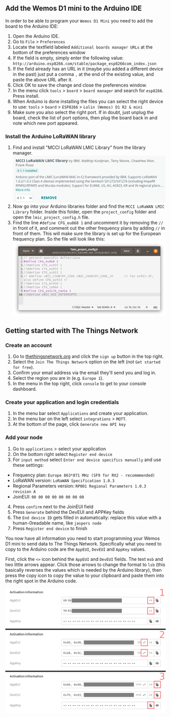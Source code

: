 ## Add the Wemos D1 mini to the Arduino IDE
In order to be able to program your `Wemos D1 Mini` you need to add the board to the Arduino IDE:

1. Open the Arduino IDE.
2. Go to `File` > `Preferences`
3. Locate the textfield labeled `Additional boards manager URLs` at the bottom of the preferences window
4. If the field is empty, simply enter the following value: `http://arduino.esp8266.com/stable/package_esp8266com_index.json`
5. If the field already has an URL in it (maybe you added a different device in the past) just put a comma `,` at the end of the existing value, and paste the above URL after it.
6. Click OK to save the change and close the preferences window.
7. In the menu click `tools` > `board` > `board manager` and search for `esp8266`. Press install.
8. When Arduino is done installing the files you can select the right device to use: `tools` > `board` > `ESP8266` > `Lolin (Wemos) D1 R2 & mini`
9. Make sure you also select the right port. If in doubt, just unplug the board, check the list of port options, then plug the board back in and note which new port appeared.

### Install the Arduino LoRaWAN library
1. Find and install "MCCI LoRaWAN LMIC Library" from the library manager.
![MCCI LoRaWAN LMIC Library](images/library.png)
2. Now go into your Arduino libraries folder and find the `MCCI LoRaWAN LMIC Library` folder. Inside this folder, open the `project_config` folder and open the `lmic_project_config.h` file.
3. Find the line `#define CFG_eu868 1` and uncomment it by removing the `//` in front of it, and comment out the other frequency plans by adding `//` in front of them. This will make sure the library is set up for the European frequency plan. So the file will look like this:
![File contents](images/library_config.png)


## Getting started with The Things Network
### Create an account
1. Go to [thethingsnetwork.org](https://www.thethingsnetwork.org/) and click the `sign up` button in the top right.
2. Select the `Join The Things Network` option on the left (not `Get started for free`).
3. Confirm your email address via the email they'll send you and log in.
4. Select the region you are in (e.g. `Europe 1`).
5. In the menu in the top right, click `console` to get to your console dashboard.

### Create your application and login credentials
1. In the menu bar select `Applications` and create your application.
2. In the menu bar on the left select `integrations` > `MQTT`.
3. At the bottom of the page, click `Generate new API key`

### Add your node
1. Go to `applications` > select your application
2. On the bottom right select `Register end device`
3. For `input method` select `Enter end device specifics manually` and use these settings:

* Frequency plan: `Europe 863*871 MHz (SF9 for RX2 - recommmended)`
* LoRaWAN version: `LoRaWAN Specification 1.0.3`
* Regional Parameters version: `RP001 Regional Parameters 1.0.3 revision A`
* JoinEUI: `00 00 00 00 00 00 00 00`
4. Press `confirm` next to the JoinEUI field
5. Press `Generate` behind the DevEUI and APPKey fields
6. The `End device ID` gets filled in automatically: replace this value with a human-0readable name, like `jaspers node`
7. Press `Register end device` to finish

You now have all information you need to start programming your Wemos D1 mini to send data to The Things Network. Specifically what you need to copy to the Arduino code are the `AppEUI`, `DevEUI` and `AppKey` values.

First, click the `<>` icon behind the `AppEUI` and `DevEUI` fields. The text `msb` and two little arrows appear. Click those arrows to change the format to `lsb` (this basically reverses the values which is needed by the Arduino library), then press the copy icon to copy the value to your clipboard and paste them into the right spot in the Arduino code.

![Instructions on copying the keys](images/keys.png)
